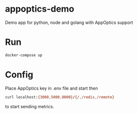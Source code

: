 # appoptics-demo
Demo app for python, node and golang with AppOptics support

# Run
```bash
docker-compose up
```

# Config
Place AppOptics key in .env file and start then
```bash
curl localhost:{3000,5000,8000}/{/,/redis,/remote}
```
to start sending metrics.
